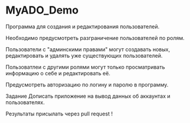 # MyADO_Demo
Программа для создания и редактирования пользователей.

Необходимо предусмотреть разграничение пользователей по ролям.

Пользователи с "админскими правами" могут создавать новых, редактировать и удалять уже существующих пользователей.

Пользоватлеи с другими ролями могут только просматривать информацию о себе и редактировать её.

Предусмотреть авторизацию по логину и паролю в программу.

Задание
Дописать приложение на вывод данных об аккаунтах и пользователях.

Результаты присылать через pull request !
